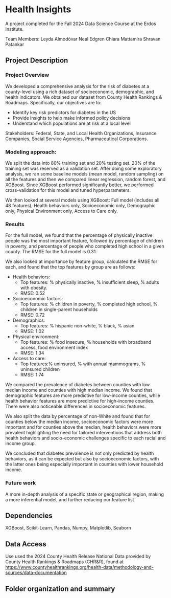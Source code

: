 # Health Insights

A project completed for the Fall 2024 Data Science Course at the Erdos Institute.

Team Members: 
Leyda Almodóvar
Neal Edgren
Chiara Mattamira
Shravan Patankar

## Project Description 

### Project Overview
We developed a comprehensive analysis for the risk of diabetes at a county-level using a rich dataset of socioeconomic, demographic, and health indicators. We obtained our dataset from County Health Rankings & Roadmaps. Specifically, our objectives are to:
- Identify key risk predictors for diabetes in the US
- Provide insights to help make informed policy decisions
- Understand which populations are at risk at a local level

Stakeholders:  Federal, State, and Local Health Organizations, Insurance Companies, Social Service Agencies, Pharmaceutical Corporations.

### Modeling approach: 
We split the data into 80% training set and 20% testing set. 20% of the training set was reserved as a validation set. After doing some exploratory analysis, we ran some baseline models (mean model, random sampling) on all the features and then we compared linear regression, random forest, and XGBoost. Since XGBoost performed significantly better, we performed cross-validation for this model and tuned hyperparameters. 

We then looked at several models using XGBoost: Full model (includes all 48 features), Health behaviors only, Socioeconomic only, Demographic only, Physical Environment only, Access to Care only.


### Results
For the full model, we found that the percentage of physically inactive people was the most important feature, followed by percentage of children in poverty, and percentage of people who completed high school in a given county. The RMSE for the full model is 0.31.

We also looked at importance by feature group, calculated the RMSE for each, and found that the top features by group are as follows:
- Health behaviors:
  - Top features: % physically inactive, % insufficient sleep, % adults with obesity.
  - RMSE: 0.52 
- Socioeconomic factors:
  - Top features: % children in poverty, % completed high school, % children in single-parent households
  - RMSE: 0.72 
- Demographics:
  - Top features: % hispanic non-white, % black, % asian
  - RMSE: 1.02 
- Physical environment:
  - Top features: % food insecure, % households with broadband access, food environment index
  - RMSE: 1.34 
- Access to care:
  - Top features:% uninsured, % with annual mammograms, % uninsured children
  - RMSE: 1.74 

We compared the prevalence of diabetes between counties with low median income and counties with high median income. We found that demographic features are more predictive for low-income counties, while health behavior features are more predictive for high-income counties. There were also noticeable differences in socioeconomic features.

We also split the data by percentage of non-White and found that for counties below the median income, socioeconomic factors were more important and for counties above the median, health behaviors were more prevalent highlighting the need for tailored interventions that address both health behaviors and socio-economic challenges specific to each racial and income group.

We concluded that diabetes prevalence is not only predicted by health behaviors, as it can be expected but also by socioeconomic factors, with the latter ones being especially important in counties with lower household income.

### Future work
A more in-depth analysis of a specific state or geographical region, making a more inferential model, and further reducing our feature list 

## Dependencies
 XGBoost, Scikit-Learn, Pandas, Numpy, Matplotlib, Seaborn

## Data Access
Use used the 2024 County Health Release National Data provided by County Health Rankings & Roadmaps (CHR&R), found at https://www.countyhealthrankings.org/health-data/methodology-and-sources/data-documentation

## Folder organization and summary




